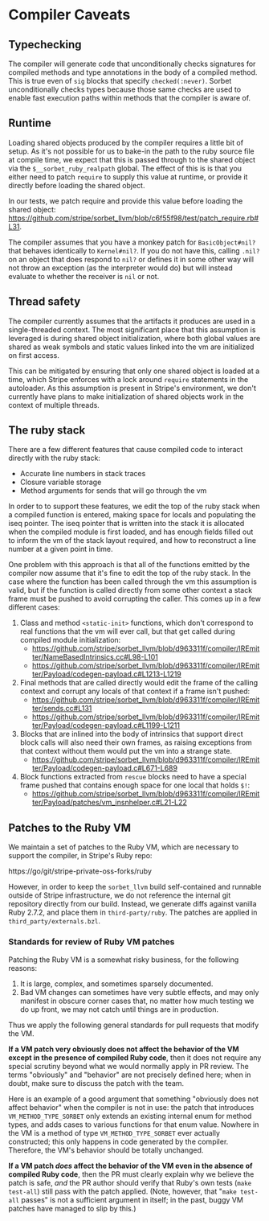 # Compiler Caveats

## Typechecking

The compiler will generate code that unconditionally checks signatures for
compiled methods and type annotations in the body of a compiled method. This is
true even of `sig` blocks that specify `checked(:never)`. Sorbet
unconditionally checks types because those same checks are used to enable fast
execution paths within methods that the compiler is aware of.


## Runtime

Loading shared objects produced by the compiler requires a little bit of setup.
As it's not possible for us to bake-in the path to the ruby source file at
compile time, we expect that this is passed through to the shared object via the
`$__sorbet_ruby_realpath` global. The effect of this is is that you either need
to patch `require` to supply this value at runtime, or provide it directly
before loading the shared object.

In our tests, we patch require and provide this value before loading the shared
object: https://github.com/stripe/sorbet_llvm/blob/c6f55f98/test/patch_require.rb#L31.

The compiler assumes that you have a monkey patch for `BasicObject#nil?` that
behaves identically to `Kernel#nil?`. If you do not have this, calling `.nil?`
on an object that does respond to `nil?` or defines it in some other way will
not throw an exception (as the interpreter would do) but will instead evaluate
to whether the receiver is `nil` or not.

## Thread safety

The compiler currently assumes that the artifacts it produces are used in a single-threaded context.
The most significant place that this assumption is leveraged is during shared object
initialization, where both global values are shared as weak symbols and static
values linked into the vm are initialized on first access.

This can be mitigated by ensuring that only one shared object is loaded at a time,
which Stripe enforces with a lock around `require` statements in the autoloader. As
this assumption is present in Stripe's environment, we don't currently have plans to
make initialization of shared objects work in the context of multiple threads.

## The ruby stack

There are a few different features that cause compiled code to interact directly
with the ruby stack:

* Accurate line numbers in stack traces
* Closure variable storage
* Method arguments for sends that will go through the vm

In order to to support these features, we edit the top of the ruby stack when a
compiled function is entered, making space for locals and populating the iseq
pointer. The iseq pointer that is written into the stack it is allocated when
the compiled module is first loaded, and has enough fields filled out to inform
the vm of the stack layout required, and how to reconstruct a line number at a
given point in time.

One problem with this approach is that all of the functions emitted by the
compiler now assume that it's fine to edit the top of the ruby stack. In the
case where the function has been called through the vm this assumption is valid,
but if the function is called directly from some other context a stack frame
must be pushed to avoid corrupting the caller. This comes up in a few different
cases:

1. Class and method `<static-init>` functions, which don't correspond to real
   functions that the vm will ever call, but that get called during compiled
   module initialization:
   * https://github.com/stripe/sorbet_llvm/blob/d963311f/compiler/IREmitter/NameBasedIntrinsics.cc#L98-L101
   * https://github.com/stripe/sorbet_llvm/blob/d963311f/compiler/IREmitter/Payload/codegen-payload.c#L1213-L1219
2. Final methods that are called directly would edit the frame of the calling
   context and corrupt any locals of that context if a frame isn't pushed:
   * https://github.com/stripe/sorbet_llvm/blob/d963311f/compiler/IREmitter/sends.cc#L131
   * https://github.com/stripe/sorbet_llvm/blob/d963311f/compiler/IREmitter/Payload/codegen-payload.c#L1199-L1211
3. Blocks that are inlined into the body of intrinsics that support direct block
   calls will also need their own frames, as raising exceptions from that
   context without them would put the vm into a strange state.
   * https://github.com/stripe/sorbet_llvm/blob/d963311f/compiler/IREmitter/Payload/codegen-payload.c#L671-L689
4. Block functions extracted from `rescue` blocks need to have a special frame
   pushed that contains enough space for one local that holds `$!`:
   * https://github.com/stripe/sorbet_llvm/blob/d963311f/compiler/IREmitter/Payload/patches/vm_insnhelper.c#L21-L22

## Patches to the Ruby VM

We maintain a set of patches to the Ruby VM, which are necessary to support the
compiler, in Stripe's Ruby repo:

https://go/git/stripe-private-oss-forks/ruby

However, in order to keep the `sorbet_llvm` build self-contained and runnable
outside of Stripe infrastructure, we do not reference the internal git
repository directly from our build. Instead, we generate diffs against vanilla
Ruby 2.7.2, and place them in `third-party/ruby`. The patches are applied in
`third_party/externals.bzl`.

### Standards for review of Ruby VM patches

Patching the Ruby VM is a somewhat risky business, for the following reasons:

1. It is large, complex, and sometimes sparsely documented.
2. Bad VM changes can sometimes have very subtle effects, and may only manifest
   in obscure corner cases that, no matter how much testing we do up front, we
   may not catch until things are in production.

Thus we apply the following general standards for pull requests that modify the
VM.

**If a VM patch very obviously does not affect the behavior of the VM except in
the presence of compiled Ruby code**, then it does not require any special
scrutiny beyond what we would normally apply in PR review. The terms "obviously"
and "behavior" are not precisely defined here; when in doubt, make sure to
discuss the patch with the team.

Here is an example of a good argument that something "obviously does not affect
behavior" when the compiler is not in use: the patch that introduces
`VM_METHOD_TYPE_SORBET` only extends an existing internal enum for method types,
and adds cases to various functions for that enum value. Nowhere in the VM is a
method of type `VM_METHOD_TYPE_SORBET` ever actually constructed; this only
happens in code generated by the compiler. Therefore, the VM's behavior should
be totally unchanged.

**If a VM patch _does_ affect the behavior of the VM even in the absence of
compiled Ruby code**, then the PR must clearly explain why we believe the patch
is safe, _and_ the PR author should verify that Ruby's own tests
(`make test-all`) still pass with the patch applied. (Note, however, that
"`make test-all` passes" is not a sufficient argument in itself; in the past,
buggy VM patches have managed to slip by this.)

